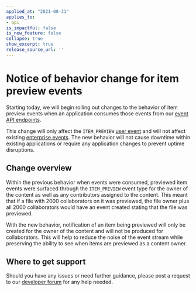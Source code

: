 ```yaml
---
applied_at: "2021-08-31"
applies_to: 
- api
is_impactful: false
is_new_feature: false
collapse: true
show_excerpt: true
release_source_url: ''
---
```


# Notice of behavior change for item preview events

Starting today, we will begin rolling out changes to the behavior
of item preview events when an application consumes those events from our
[event API endpoints][event-apis]. 

This change will only affect the
`ITEM_PREVIEW` [user event][user-events] and will not affect existing
[enterprise events][enterprise-events]. The new behavior will not cause
downtime within existing applications or require any application changes to
prevent uptime disruptions.

<!-- more -->

## Change overview

Within the previous behavior when events were consumed, previewed item
events were surfaced through the `ITEM_PREVIEW` event type for the owner of
the content as well as any contributors assigned to the content. This meant
that if a file with 2000 collaborators on it was previewed, the file owner
plus all 2000 collaborators would have an event created stating that the file
was previewed.

With the new behavior, notification of an item being previewed will only be
created for the owner of the content and will not be produced for
collaborators. This will help to reduce the noise of the event stream while
preserving the ability to see when items are previewed as a content owner.

## Where to get support

Should you have any issues or need further guidance, please post a request to
our [developer forum][forum] for any help needed.

[event-apis]: https://developer.box.com/reference/get-events/
[user-events]: https://developer.box.com/guides/events/enterprise-events/for-user/#event-types
[enterprise-events]: https://developer.box.com/guides/events/user-events/for-enterprise/
[forum]: https://support.box.com/hc/en-us/community/topics/360001932973-Platform-and-Developer-Forum
